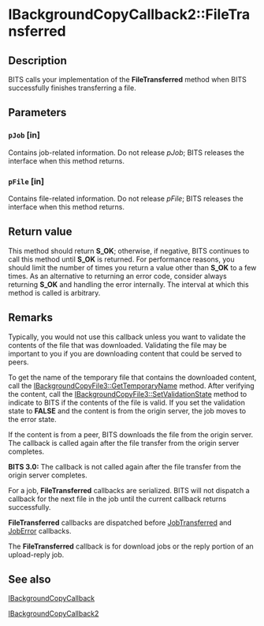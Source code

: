 # IBackgroundCopyCallback2::FileTransferred

## Description

BITS calls your implementation of the
**FileTransferred** method when BITS successfully finishes transferring a file.

## Parameters

### `pJob` [in]

Contains job-related information. Do not release *pJob*; BITS releases the interface when this method returns.

### `pFile` [in]

Contains file-related information. Do not release *pFile*; BITS releases the interface when this method returns.

## Return value

This method should return **S_OK**; otherwise, if negative, BITS continues to call this method until **S_OK** is returned. For performance reasons, you should limit the number of times you return a value other than **S_OK** to a few times. As an alternative to returning an error code, consider always returning **S_OK** and handling the error internally. The interval at which this method is called is arbitrary.

## Remarks

Typically, you would not use this callback unless you want to validate the contents of the file that was downloaded. Validating the file may be important to you if you are downloading content that could be served to peers.

To get the name of the temporary file that contains the downloaded content, call the [IBackgroundCopyFile3::GetTemporaryName](https://learn.microsoft.com/windows/desktop/api/bits3_0/nf-bits3_0-ibackgroundcopyfile3-gettemporaryname) method. After verifying the content, call the [IBackgroundCopyFile3::SetValidationState](https://learn.microsoft.com/windows/desktop/api/bits3_0/nf-bits3_0-ibackgroundcopyfile3-setvalidationstate) method to indicate to BITS if the contents of the file is valid. If you set the validation state to **FALSE** and the content is from the origin server, the job moves to the error state.

If the content is from a peer, BITS downloads the file from the origin server. The callback is called again after the file transfer from the origin server completes.

**BITS 3.0:** The callback is not called again after the file transfer from the origin server completes.

For a job, **FileTransferred** callbacks are serialized. BITS will not dispatch a callback for the next file in the job until the current callback returns successfully.

**FileTransferred** callbacks are dispatched before [JobTransferred](https://learn.microsoft.com/windows/desktop/api/bits/nf-bits-ibackgroundcopycallback-jobtransferred) and [JobError](https://learn.microsoft.com/windows/desktop/api/bits/nf-bits-ibackgroundcopycallback-joberror) callbacks.

The **FileTransferred** callback is for download jobs or the reply portion of an upload-reply job.

## See also

[IBackgroundCopyCallback](https://learn.microsoft.com/windows/desktop/api/bits/nn-bits-ibackgroundcopycallback)

[IBackgroundCopyCallback2](https://learn.microsoft.com/windows/desktop/api/bits3_0/nn-bits3_0-ibackgroundcopycallback2)
